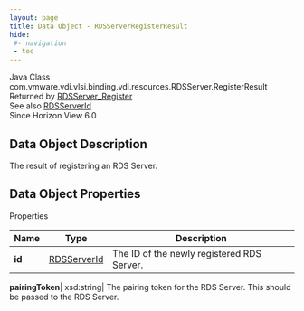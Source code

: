 ```yaml
---
layout: page
title: Data Object - RDSServerRegisterResult
hide:
 #- navigation
 - toc
---
```






Java Class
    com.vmware.vdi.vlsi.binding.vdi.resources.RDSServer.RegisterResult  
Returned by
     [RDSServer_Register](vdi.resources.RDSServer.md#register)  
See also
     [RDSServerId](vdi.entity.RDSServerId.md)  
Since 
    Horizon View 6.0

## Data Object Description 

The result of registering an RDS Server. 

## Data Object Properties

Properties

Name |  Type |  Description   
---|---|---  
**id**| [RDSServerId](vdi.entity.RDSServerId.md)|  The ID of the newly registered RDS Server.   
  
**pairingToken**|  xsd:string|  The pairing token for the RDS Server. This should be passed to the RDS Server.   
  
  
  
 
  
  

